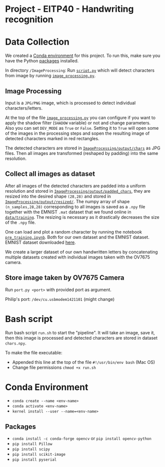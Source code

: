 # Project - EITP40 - Handwriting recognition

# Data Collection

We created a [Conda environment](#conda-environment) for this project.
To run this, make sure you have the Python [packages](#packages) installed.

In directory `/ImageProcessing`: Run [`script.py`](/ImageProcessing/script.py) which will detect characters from image by running [`image_processing.py`](/ImageProcessing/image_processing.py).

## Image Processing

Input is a `JPG/PNG` image, which is processed to detect individual characters/letters.

At the top of the file [`image_processing.py`](/ImageProcessing/image_processing.py) you can configure if you want to apply the shadow filter (`SHADOW` variable) or not and change parameters. Also you can set `DEV_MODE` as `True` or `False`. Setting it to `True` will open some of the images in the processing steps and sopen the resulting image of detected characters marked in red rectangles.

The detected characters are stored in [`ImageProcessing/output/chars`](/ImageProcessing/output/) as JPG files. Then all images are transformed (reshaped by padding) into the same resolution.

## Collect all images as dataset

After all images of the detected characters are padded into a uniform resolution and stored in [`ImageProcessing/output/padded_chars`](/ImageProcessing/output/padded_chars/), they are resized into the desired shape `(28,28)` and stored in [`ImageProcessing/output/resized/`](/ImageProcessing/output/resized/).
The numpy array of shape `(n_samples,28,28)` corresponding to all images is saved as a `.npy` file together with the EMNIST `.mat` dataset that we found online in [`data/training`](/data/training/).
The resizing is necessary as it drastically decreases the size of the `.npy` file.

One can load and plot a random character by running the notebook [`pre_training.ipynb`](/pre_training.ipynb). Both for our own dataset and the EMNIST dataset. EMNIST dataset downloaded [here](https://www.nist.gov/itl/products-and-services/emnist-dataset).

We create a larger dataset of our own handwritten letters by concatenating multiple datasets created with individual images taken with the OV7675 camera.

## Store image taken by OV7675 Camera

Run `port.py <port>` with provided port as argument.

Philip's port: `/dev/cu.usbmodem1421101` (might change)

# Bash script

Run bash script `run.sh` to start the "pipeline". It will take an image, save it, then this image is processed and detected characters are stored in dataset `chars.npy`.

To make the file executable:

- Appended this line at the top of the file `#!/usr/bin/env bash` (Mac OS)
- Change file permissions `chmod +x run.sh`

# Conda Environment

- `conda create --name <env-name>`
- `conda activate <env-name>`
- `kernel install --user --name=<env-name>`

## Packages

- `conda install -c conda-forge opencv` or `pip install opencv-python`
- `pip install Pillow`
- `pip install scipy`
- `pip install scikit-image`
- `pip install pyserial`

